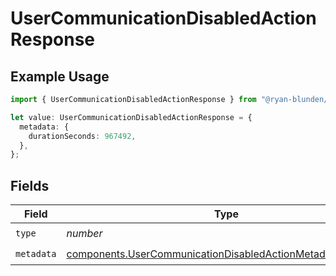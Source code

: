 # UserCommunicationDisabledActionResponse

## Example Usage

```typescript
import { UserCommunicationDisabledActionResponse } from "@ryan-blunden/discord/models/components";

let value: UserCommunicationDisabledActionResponse = {
  metadata: {
    durationSeconds: 967492,
  },
};
```

## Fields

| Field                                                                                                                                    | Type                                                                                                                                     | Required                                                                                                                                 | Description                                                                                                                              |
| ---------------------------------------------------------------------------------------------------------------------------------------- | ---------------------------------------------------------------------------------------------------------------------------------------- | ---------------------------------------------------------------------------------------------------------------------------------------- | ---------------------------------------------------------------------------------------------------------------------------------------- |
| `type`                                                                                                                                   | *number*                                                                                                                                 | :heavy_check_mark:                                                                                                                       | N/A                                                                                                                                      |
| `metadata`                                                                                                                               | [components.UserCommunicationDisabledActionMetadataResponse](../../models/components/usercommunicationdisabledactionmetadataresponse.md) | :heavy_check_mark:                                                                                                                       | N/A                                                                                                                                      |